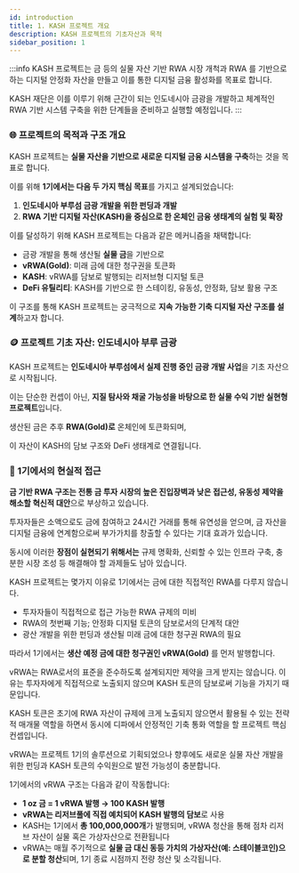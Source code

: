 ```yaml
---
id: introduction
title: 1. KASH 프로젝트 개요
description: KASH 프로젝트의 기초자산과 목적
sidebar_position: 1
---
```


:::info
KASH 프로젝트는 금 등의 실물 자산 기반 RWA 시장 개척과 RWA 를 기반으로 하는 디지털 안정화 자산을 만들고 이를 통한 디지털 금융 활성화를 목표로 합니다.

KASH 재단은 이를 이루기 위해 근간이 되는 인도네시아 금광을 개발하고 체계적인 RWA 기반 시스템 구축을 위한 단계들을 준비하고 실행할 예정입니다.
:::

### 🌐 프로젝트의 목적과 구조 개요

KASH 프로젝트는 **실물 자산을 기반으로 새로운 디지털 금융 시스템을 구축**하는 것을 목표로 합니다.

이를 위해 **1기에서는 다음 두 가지 핵심 목표**를 가지고 설계되었습니다:

1. **인도네시아 부루섬 금광 개발을 위한 펀딩과 개발**
2. **RWA 기반 디지털 자산(KASH)을 중심으로 한 온체인 금융 생태계의 실험 및 확장**

이를 달성하기 위해 KASH 프로젝트는 다음과 같은 메커니즘을 채택합니다:

- 금광 개발을 통해 생산될 **실물 금**을 기반으로
- **vRWA(Gold)**: 미래 금에 대한 청구권을 토큰화
- **KASH**: vRWA를 담보로 발행되는 리저브형 디지털 토큰
- **DeFi 유틸리티**: KASH를 기반으로 한 스테이킹, 유동성, 안정화, 담보 활용 구조

이 구조를 통해 KASH 프로젝트는 궁극적으로 **지속 가능한 기축 디지털 자산 구조를 설계**하고자 합니다.

### 🪙 프로젝트 기초 자산: 인도네시아 부루 금광

KASH 프로젝트는 **인도네시아 부루섬에서 실제 진행 중인 금광 개발 사업**을 기초 자산으로 시작됩니다.

이는 단순한 컨셉이 아닌, **지질 탐사와 채굴 가능성을 바탕으로 한 실물 수익 기반 실현형 프로젝트**입니다.

생산된 금은 추후 **RWA(Gold)로** 온체인에 토큰화되며,

이 자산이 KASH의 담보 구조와 DeFi 생태계로 연결됩니다.

### 🌱 1기에서의 현실적 접근

**금 기반 RWA 구조는 전통 금 투자 시장의 높은 진입장벽과 낮은 접근성, 유동성 제약을 해소할 혁신적 대안**으로 부상하고 있습니다. 

투자자들은 소액으로도 금에 참여하고 24시간 거래를 통해 유연성을 얻으며, 금 자산을 디지털 금융에 연계함으로써 부가가치를 창출할 수 있다는 기대 효과가 있습니다. 

동시에 이러한 **장점이 실현되기 위해서는** 규제 명확화, 신뢰할 수 있는 인프라 구축, 충분한 시장 조성 등 해결해야 할 과제들도 남아 있습니다. 

KASH 프로젝트는 몇가지 이유로 1기에서는 금에 대한 직접적인 RWA를 다루지 않습니다. 
- 투자자들이 직접적으로 접근 가능한 RWA 규제의 미비
- RWA의 첫번째 기능; 안정화 디지털 토큰의 담보로서의 단계적 대안
- 광산 개발을 위한 펀딩과 생산될 미래 금에 대한 청구권 RWA의 필요

따라서 1기에서는 **생산 예정 금에 대한 청구권인 vRWA(Gold)** 를 먼저 발행합니다.

vRWA는 RWA로서의 표준을 준수하도록 설계되지만 제약을 크게 받지는 않습니다. 이유는 투자자에게 직접적으로 노출되지 않으며 KASH 토큰의 담보로써 기능을 가지기 때문입니다.

KASH 토큰은 초기에 RWA 자산이 규제에 크게 노출되지 않으면서 활용될 수 있는 전략적 매개물 역할을 하면서 동시에 디파에서 안정적인 기축 통화 역할을 할 프로젝트 핵심 컨셉입니다.

vRWA는 프로젝트 1기의 솔루션으로 기획되었으나 향후에도 새로운 실물 자산 개발을 위한 펀딩과 KASH 토큰의 수익원으로 발전 가능성이 충분합니다.

1기에서의 vRWA 구조는 다음과 같이 작동합니다:

- **1 oz 금 = 1 vRWA 발행 → 100 KASH 발행**
- **vRWA는 리저브풀에 직접 예치되어 KASH 발행의 담보**로 사용
- KASH는 1기에서 **총 100,000,000개**가 발행되며, vRWA 청산을 통해 점차 리저브 자산이 실물 혹은 가상자산으로 전환됩니다
- vRWA는 매월 주기적으로 **실물 금 대신 동등 가치의 가상자산(예: 스테이블코인)으로 분할 청산**되며, 1기 종료 시점까지 전량 청산 및 소각됩니다.
